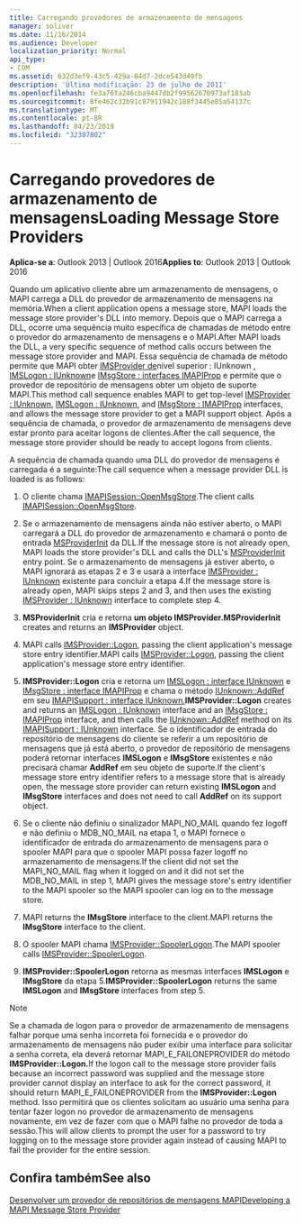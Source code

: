 ```yaml
---
title: Carregando provedores de armazenamento de mensagens
manager: soliver
ms.date: 11/16/2014
ms.audience: Developer
localization_priority: Normal
api_type:
- COM
ms.assetid: 632d3ef9-43c5-429a-84d7-2dce543d49fb
description: 'Última modificação: 23 de julho de 2011'
ms.openlocfilehash: fe3a76fa246cba9447db2f99562670973af183ab
ms.sourcegitcommit: 8fe462c32b91c87911942c188f3445e85a54137c
ms.translationtype: MT
ms.contentlocale: pt-BR
ms.lasthandoff: 04/23/2019
ms.locfileid: "32307802"
---
```

# <a name="loading-message-store-providers"></a><span data-ttu-id="a0f19-103">Carregando provedores de armazenamento de mensagens</span><span class="sxs-lookup"><span data-stu-id="a0f19-103">Loading Message Store Providers</span></span>

  
  
<span data-ttu-id="a0f19-104">**Aplica-se a**: Outlook 2013 | Outlook 2016</span><span class="sxs-lookup"><span data-stu-id="a0f19-104">**Applies to**: Outlook 2013 | Outlook 2016</span></span> 
  
<span data-ttu-id="a0f19-105">Quando um aplicativo cliente abre um armazenamento de mensagens, o MAPI carrega a DLL do provedor de armazenamento de mensagens na memória.</span><span class="sxs-lookup"><span data-stu-id="a0f19-105">When a client application opens a message store, MAPI loads the message store provider's DLL into memory.</span></span> <span data-ttu-id="a0f19-106">Depois que o MAPI carrega a DLL, ocorre uma sequência muito específica de chamadas de método entre o provedor do armazenamento de mensagens e o MAPI.</span><span class="sxs-lookup"><span data-stu-id="a0f19-106">After MAPI loads the DLL, a very specific sequence of method calls occurs between the message store provider and MAPI.</span></span> <span data-ttu-id="a0f19-107">Essa sequência de chamada de método permite que MAPI obter [IMSProvider de](imsprovideriunknown.md)nível superior : IUnknown , [IMSLogon : IUnknown](imslogoniunknown.md)e [IMsgStore : interfaces IMAPIProp](imsgstoreimapiprop.md) e permite que o provedor de repositório de mensagens obter um objeto de suporte MAPI.</span><span class="sxs-lookup"><span data-stu-id="a0f19-107">This method call sequence enables MAPI to get top-level [IMSProvider : IUnknown](imsprovideriunknown.md), [IMSLogon : IUnknown](imslogoniunknown.md), and [IMsgStore : IMAPIProp](imsgstoreimapiprop.md) interfaces, and allows the message store provider to get a MAPI support object.</span></span> <span data-ttu-id="a0f19-108">Após a sequência de chamada, o provedor de armazenamento de mensagens deve estar pronto para aceitar logons de clientes.</span><span class="sxs-lookup"><span data-stu-id="a0f19-108">After the call sequence, the message store provider should be ready to accept logons from clients.</span></span> 
  
<span data-ttu-id="a0f19-109">A sequência de chamada quando uma DLL do provedor de mensagens é carregada é a seguinte:</span><span class="sxs-lookup"><span data-stu-id="a0f19-109">The call sequence when a message provider DLL is loaded is as follows:</span></span>
  
1. <span data-ttu-id="a0f19-110">O cliente chama [IMAPISession::OpenMsgStore](imapisession-openmsgstore.md).</span><span class="sxs-lookup"><span data-stu-id="a0f19-110">The client calls [IMAPISession::OpenMsgStore](imapisession-openmsgstore.md).</span></span>
    
2. <span data-ttu-id="a0f19-111">Se o armazenamento de mensagens ainda não estiver aberto, o MAPI carregará a DLL do provedor de armazenamento e chamará o ponto de entrada [MSProviderInit](msproviderinit.md) da DLL.</span><span class="sxs-lookup"><span data-stu-id="a0f19-111">If the message store is not already open, MAPI loads the store provider's DLL and calls the DLL's [MSProviderInit](msproviderinit.md) entry point.</span></span> <span data-ttu-id="a0f19-112">Se o armazenamento de mensagens já estiver aberto, o MAPI ignorará as etapas 2 e 3 e usará a interface [IMSProvider : IUnknown](imsprovideriunknown.md) existente para concluir a etapa 4.</span><span class="sxs-lookup"><span data-stu-id="a0f19-112">If the message store is already open, MAPI skips steps 2 and 3, and then uses the existing [IMSProvider : IUnknown](imsprovideriunknown.md) interface to complete step 4.</span></span> 
    
3. <span data-ttu-id="a0f19-113">**MSProviderInit** cria e retorna **um objeto IMSProvider.**</span><span class="sxs-lookup"><span data-stu-id="a0f19-113">**MSProviderInit** creates and returns an **IMSProvider** object.</span></span> 
    
4. <span data-ttu-id="a0f19-114">MAPI calls [IMSProvider::Logon](imsprovider-logon.md), passing the client application's message store entry identifier.</span><span class="sxs-lookup"><span data-stu-id="a0f19-114">MAPI calls [IMSProvider::Logon](imsprovider-logon.md), passing the client application's message store entry identifier.</span></span>
    
5. <span data-ttu-id="a0f19-115">**IMSProvider::Logon** cria e retorna um [IMSLogon : interface IUnknown](imslogoniunknown.md) e [IMsgStore : interface IMAPIProp](imsgstoreimapiprop.md) e chama o método [IUnknown::AddRef](https://msdn.microsoft.com/library/b4316efd-73d4-4995-b898-8025a316ba63%28Office.15%29.aspx) em seu [IMAPISupport : interface IUnknown.](imapisupportiunknown.md)</span><span class="sxs-lookup"><span data-stu-id="a0f19-115">**IMSProvider::Logon** creates and returns an [IMSLogon : IUnknown](imslogoniunknown.md) interface and an [IMsgStore : IMAPIProp](imsgstoreimapiprop.md) interface, and then calls the [IUnknown::AddRef](https://msdn.microsoft.com/library/b4316efd-73d4-4995-b898-8025a316ba63%28Office.15%29.aspx) method on its [IMAPISupport : IUnknown](imapisupportiunknown.md) interface.</span></span> <span data-ttu-id="a0f19-116">Se o identificador de entrada do repositório de mensagens do cliente se referir a um repositório de mensagens que já está aberto, o provedor de repositório de mensagens poderá retornar interfaces **IMSLogon** e **IMsgStore** existentes e não precisará chamar **AddRef** em seu objeto de suporte.</span><span class="sxs-lookup"><span data-stu-id="a0f19-116">If the client's message store entry identifier refers to a message store that is already open, the message store provider can return existing **IMSLogon** and **IMsgStore** interfaces and does not need to call **AddRef** on its support object.</span></span> 
    
6. <span data-ttu-id="a0f19-117">Se o cliente não definiu o sinalizador MAPI_NO_MAIL quando fez logoff e não definiu o MDB_NO_MAIL na etapa 1, o MAPI fornece o identificador de entrada do armazenamento de mensagens para o spooler MAPI para que o spooler MAPI possa fazer logoff no armazenamento de mensagens.</span><span class="sxs-lookup"><span data-stu-id="a0f19-117">If the client did not set the MAPI_NO_MAIL flag when it logged on and it did not set the MDB_NO_MAIL in step 1, MAPI gives the message store's entry identifier to the MAPI spooler so the MAPI spooler can log on to the message store.</span></span>
    
7. <span data-ttu-id="a0f19-118">MAPI returns the **IMsgStore** interface to the client.</span><span class="sxs-lookup"><span data-stu-id="a0f19-118">MAPI returns the **IMsgStore** interface to the client.</span></span> 
    
8. <span data-ttu-id="a0f19-119">O spooler MAPI chama [IMSProvider::SpoolerLogon](imsprovider-spoolerlogon.md).</span><span class="sxs-lookup"><span data-stu-id="a0f19-119">The MAPI spooler calls [IMSProvider::SpoolerLogon](imsprovider-spoolerlogon.md).</span></span>
    
9. <span data-ttu-id="a0f19-120">**IMSProvider::SpoolerLogon** retorna as mesmas interfaces **IMSLogon** e **IMsgStore** da etapa 5.</span><span class="sxs-lookup"><span data-stu-id="a0f19-120">**IMSProvider::SpoolerLogon** returns the same **IMSLogon** and **IMsgStore** interfaces from step 5.</span></span> 
    
> [!NOTE]
> <span data-ttu-id="a0f19-121">Se a chamada de logon para o provedor de armazenamento de mensagens falhar porque uma senha incorreta foi fornecida e o provedor do armazenamento de mensagens não puder exibir uma interface para solicitar a senha correta, ela deverá retornar MAPI_E_FAILONEPROVIDER do método **IMSProvider::Logon.**</span><span class="sxs-lookup"><span data-stu-id="a0f19-121">If the logon call to the message store provider fails because an incorrect password was supplied and the message store provider cannot display an interface to ask for the correct password, it should return MAPI_E_FAILONEPROVIDER from the **IMSProvider::Logon** method.</span></span> <span data-ttu-id="a0f19-122">Isso permitirá que os clientes solicitam ao usuário uma senha para tentar fazer logon no provedor de armazenamento de mensagens novamente, em vez de fazer com que o MAPI falhe no provedor de toda a sessão.</span><span class="sxs-lookup"><span data-stu-id="a0f19-122">This will allow clients to prompt the user for a password to try logging on to the message store provider again instead of causing MAPI to fail the provider for the entire session.</span></span> 
  
## <a name="see-also"></a><span data-ttu-id="a0f19-123">Confira também</span><span class="sxs-lookup"><span data-stu-id="a0f19-123">See also</span></span>



[<span data-ttu-id="a0f19-124">Desenvolver um provedor de repositórios de mensagens MAPI</span><span class="sxs-lookup"><span data-stu-id="a0f19-124">Developing a MAPI Message Store Provider</span></span>](developing-a-mapi-message-store-provider.md)

